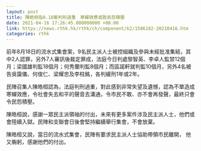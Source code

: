 ```yaml
---
layout: post
title: 陳皓桓指8.18案判刑過重　寒蟬效應或致民怨積壓
date: 2021-04-16 17:26:45.000000000 +08:00
link: https://news.rthk.hk/rthk/ch/component/k2/1586182-20210416.htm
categories: rthk
---
```


前年8月18日的流水式集會案，9名民主派人士被控組織及參與未經批准集結，其中2人認罪，另外7人審訊後裁定罪成，法庭今日判處黎智英、李卓人監禁12個月；梁國雄判監18個月；何秀蘭判監8個月；而區諾軒就判監10個月，另外4名被告吳靄儀、何俊仁、梁耀忠及李柱銘，各判緩刑1年或2年。

民陣召集人陳皓桓認為，法庭判刑過重，對此感到非常失望及遺憾，認為不單造成寒蟬效應，令社會失去和平的聲音去溝通，令市民不敢、亦不會再發聲，最終只會令民怨積壓。

陳皓桓說，感謝一眾民主派領袖的付出，未來有更多案件涉及民主派人士，他們或會陸續入獄。民陣和支聯會日後會堅持繼續舉行集會，不會放棄。　

陳皓桓又說，當日的流水式集會，民陣有要求民主派人士協助帶領市民離開， 他又躹躬，感謝他們的付出。

